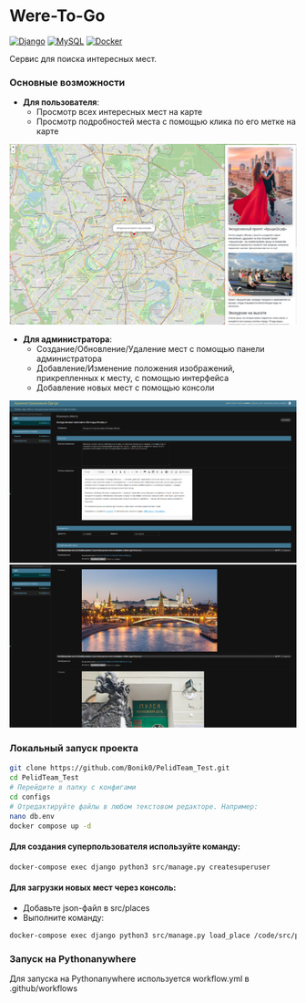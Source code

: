 # Were-To-Go
[![Django](https://img.shields.io/badge/Django-092E20?style=flat&logo=django&logoColor=white)](https://www.djangoproject.com/)
[![MySQL](https://img.shields.io/badge/MySQL-4479A1?style=flat&logo=mysql&logoColor=white)](https://www.mysql.com/)
[![Docker](https://img.shields.io/badge/Docker-2CA5E0?style=flat&logo=docker&logoColor=white)](https://www.docker.com/)

Сервис для поиска интересных мест.

### Основные возможности
- **Для пользователя**:
  - Просмотр всех интересных мест на карте
  - Просмотр подробностей места с помощью клика по его метке на карте 

![Пользовательский интерфейс](images/user.png)

  
- **Для администратора**:
  - Создание/Обновление/Удаление мест с помощью панели администратора
  - Добавление/Изменение положения изображений, прикрепленных к месту, с помощью интерфейса
  - Добавление новых мест с помощью консоли

![Интерфейс администратора](images/admin_1.png)
![Интерфейс администратора](images/admin_2.png)


### Локальный запуск проекта

```bash
git clone https://github.com/Bonik0/PelidTeam_Test.git
cd PelidTeam_Test
# Перейдите в папку с конфигами
cd configs
# Отредактируйте файлы в любом текстовом редакторе. Например:
nano db.env
docker compose up -d
```

#### Для создания суперпользователя используйте команду:
```bash
docker-compose exec django python3 src/manage.py createsuperuser
```

#### Для загрузки новых мест через консоль:

- Добавьте json-файл в src/places
- Выполните команду:
```bash
docker-compose exec django python3 src/manage.py load_place /code/src/places/<file_name>.json
```

### Запуск на Pythonanywhere
Для запуска на Pythonanywhere используется workflow.yml в .github/workflows
